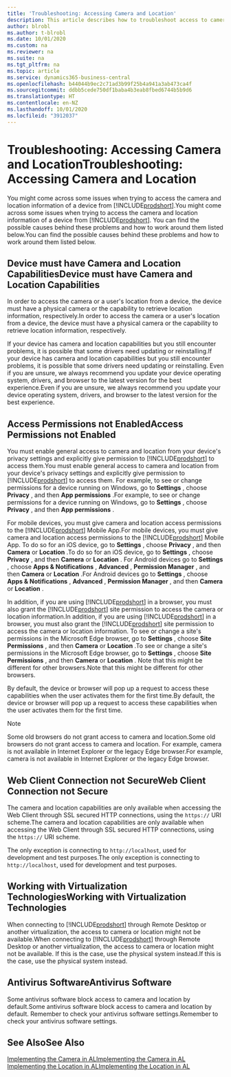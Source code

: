 ```yaml
---
title: 'Troubleshooting: Accessing Camera and Location'
description: This article describes how to troubleshoot access to camera and location information in Business Central.
author: blrobl
ms.author: t-blrobl
ms.date: 10/01/2020
ms.custom: na
ms.reviewer: na
ms.suite: na
ms.tgt_pltfrm: na
ms.topic: article
ms.service: dynamics365-business-central
ms.openlocfilehash: b44044b9ec2c71ad3b99f25b4a941a3ab473ca4f
ms.sourcegitcommit: ddbb5cede750df1baba4b3eab8fbed6744b5b9d6
ms.translationtype: HT
ms.contentlocale: en-NZ
ms.lasthandoff: 10/01/2020
ms.locfileid: "3912037"
---
```

# <a name="troubleshooting-accessing-camera-and-location"></a><span data-ttu-id="65318-103">Troubleshooting: Accessing Camera and Location</span><span class="sxs-lookup"><span data-stu-id="65318-103">Troubleshooting: Accessing Camera and Location</span></span>

<span data-ttu-id="65318-104">You might come across some issues when trying to access the camera and location information of a device from [!INCLUDE[prodshort](includes/prodshort.md)].</span><span class="sxs-lookup"><span data-stu-id="65318-104">You might come across some issues when trying to access the camera and location information of a device from [!INCLUDE[prodshort](includes/prodshort.md)].</span></span> <span data-ttu-id="65318-105">You can find the possible causes behind these problems and how to work around them listed below.</span><span class="sxs-lookup"><span data-stu-id="65318-105">You can find the possible causes behind these problems and how to work around them listed below.</span></span>

## <a name="device-must-have-camera-and-location-capabilities"></a><span data-ttu-id="65318-106">Device must have Camera and Location Capabilities</span><span class="sxs-lookup"><span data-stu-id="65318-106">Device must have Camera and Location Capabilities</span></span>

<span data-ttu-id="65318-107">In order to access the camera or a user's location from a device, the device must have a physical camera or the capability to retrieve location information, respectively.</span><span class="sxs-lookup"><span data-stu-id="65318-107">In order to access the camera or a user's location from a device, the device must have a physical camera or the capability to retrieve location information, respectively.</span></span>

<span data-ttu-id="65318-108">If your device has camera and location capabilities but you still encounter problems, it is possible that some drivers need updating or reinstalling.</span><span class="sxs-lookup"><span data-stu-id="65318-108">If your device has camera and location capabilities but you still encounter problems, it is possible that some drivers need updating or reinstalling.</span></span> <span data-ttu-id="65318-109">Even if you are unsure, we always recommend you update your device operating system, drivers, and browser to the latest version for the best experience.</span><span class="sxs-lookup"><span data-stu-id="65318-109">Even if you are unsure, we always recommend you update your device operating system, drivers, and browser to the latest version for the best experience.</span></span>

## <a name="access-permissions-not-enabled"></a><span data-ttu-id="65318-110">Access Permissions not Enabled</span><span class="sxs-lookup"><span data-stu-id="65318-110">Access Permissions not Enabled</span></span>

<span data-ttu-id="65318-111">You must enable general access to camera and location from your device's privacy settings and explicitly give permission to  [!INCLUDE[prodshort](includes/prodshort.md)] to access them.</span><span class="sxs-lookup"><span data-stu-id="65318-111">You must enable general access to camera and location from your device's privacy settings and explicitly give permission to  [!INCLUDE[prodshort](includes/prodshort.md)] to access them.</span></span> <span data-ttu-id="65318-112">For example, to see or change permissions for a device running on Windows, go to **Settings** , choose **Privacy** , and then **App permissions** .</span><span class="sxs-lookup"><span data-stu-id="65318-112">For example, to see or change permissions for a device running on Windows, go to **Settings** , choose **Privacy** , and then **App permissions** .</span></span> 

<span data-ttu-id="65318-113">For mobile devices, you must give camera and location access permissions to the [!INCLUDE[prodshort](includes/prodshort.md)] Mobile App.</span><span class="sxs-lookup"><span data-stu-id="65318-113">For mobile devices, you must give camera and location access permissions to the [!INCLUDE[prodshort](includes/prodshort.md)] Mobile App.</span></span> <span data-ttu-id="65318-114">To do so for an iOS device, go to **Settings** , choose **Privacy** , and then **Camera** or **Location** .</span><span class="sxs-lookup"><span data-stu-id="65318-114">To do so for an iOS device, go to **Settings** , choose **Privacy** , and then **Camera** or **Location** .</span></span> <span data-ttu-id="65318-115">For Android devices go to **Settings** , choose **Apps & Notifications** , **Advanced** , **Permission Manager** , and then **Camera** or **Location** .</span><span class="sxs-lookup"><span data-stu-id="65318-115">For Android devices go to **Settings** , choose **Apps & Notifications** , **Advanced** , **Permission Manager** , and then **Camera** or **Location** .</span></span>

<span data-ttu-id="65318-116">In addition, if you are using [!INCLUDE[prodshort](includes/prodshort.md)] in a browser, you must also grant the [!INCLUDE[prodshort](includes/prodshort.md)] site permission to access the camera or location information.</span><span class="sxs-lookup"><span data-stu-id="65318-116">In addition, if you are using [!INCLUDE[prodshort](includes/prodshort.md)] in a browser, you must also grant the [!INCLUDE[prodshort](includes/prodshort.md)] site permission to access the camera or location information.</span></span> <span data-ttu-id="65318-117">To see or change a site's permissions in the Microsoft Edge browser, go to **Settings** , choose **Site Permissions** , and then **Camera** or **Location** .</span><span class="sxs-lookup"><span data-stu-id="65318-117">To see or change a site's permissions in the Microsoft Edge browser, go to **Settings** , choose **Site Permissions** , and then **Camera** or **Location** .</span></span> <span data-ttu-id="65318-118">Note that this might be different for other browsers.</span><span class="sxs-lookup"><span data-stu-id="65318-118">Note that this might be different for other browsers.</span></span>

<span data-ttu-id="65318-119">By default, the device or browser will pop up a request to access these capabilities when the user activates them for the first time.</span><span class="sxs-lookup"><span data-stu-id="65318-119">By default, the device or browser will pop up a request to access these capabilities when the user activates them for the first time.</span></span>

> [!NOTE]  
> <span data-ttu-id="65318-120">Some old browsers do not grant access to camera and location.</span><span class="sxs-lookup"><span data-stu-id="65318-120">Some old browsers do not grant access to camera and location.</span></span> <span data-ttu-id="65318-121">For example, camera is not available in Internet Explorer or the legacy Edge browser.</span><span class="sxs-lookup"><span data-stu-id="65318-121">For example, camera is not available in Internet Explorer or the legacy Edge browser.</span></span>

## <a name="web-client-connection-not-secure"></a><span data-ttu-id="65318-122">Web Client Connection not Secure</span><span class="sxs-lookup"><span data-stu-id="65318-122">Web Client Connection not Secure</span></span>

<span data-ttu-id="65318-123">The camera and location capabilities are only available when accessing the Web Client through SSL secured HTTP connections, using the `https://` URI scheme.</span><span class="sxs-lookup"><span data-stu-id="65318-123">The camera and location capabilities are only available when accessing the Web Client through SSL secured HTTP connections, using the `https://` URI scheme.</span></span> 

<span data-ttu-id="65318-124">The only exception is connecting to `http://localhost`, used for development and test purposes.</span><span class="sxs-lookup"><span data-stu-id="65318-124">The only exception is connecting to `http://localhost`, used for development and test purposes.</span></span>


## <a name="working-with-virtualization-technologies"></a><span data-ttu-id="65318-125">Working with Virtualization Technologies</span><span class="sxs-lookup"><span data-stu-id="65318-125">Working with Virtualization Technologies</span></span>

<span data-ttu-id="65318-126">When connecting to [!INCLUDE[prodshort](includes/prodshort.md)] through Remote Desktop or another virtualization, the access to camera or location might not be available.</span><span class="sxs-lookup"><span data-stu-id="65318-126">When connecting to [!INCLUDE[prodshort](includes/prodshort.md)] through Remote Desktop or another virtualization, the access to camera or location might not be available.</span></span> <span data-ttu-id="65318-127">If this is the case, use the physical system instead.</span><span class="sxs-lookup"><span data-stu-id="65318-127">If this is the case, use the physical system instead.</span></span>

## <a name="antivirus-software"></a><span data-ttu-id="65318-128">Antivirus Software</span><span class="sxs-lookup"><span data-stu-id="65318-128">Antivirus Software</span></span>
<span data-ttu-id="65318-129">Some antivirus software block access to camera and location by default.</span><span class="sxs-lookup"><span data-stu-id="65318-129">Some antivirus software block access to camera and location by default.</span></span> <span data-ttu-id="65318-130">Remember to check your antivirus software settings.</span><span class="sxs-lookup"><span data-stu-id="65318-130">Remember to check your antivirus software settings.</span></span>

## <a name="see-also"></a><span data-ttu-id="65318-131">See Also</span><span class="sxs-lookup"><span data-stu-id="65318-131">See Also</span></span>
[<span data-ttu-id="65318-132">Implementing the Camera in AL</span><span class="sxs-lookup"><span data-stu-id="65318-132">Implementing the Camera in AL</span></span>](/dynamics365/business-central/dev-itpro/developer/devenv-implement-camera-al)  
[<span data-ttu-id="65318-133">Implementing the Location in AL</span><span class="sxs-lookup"><span data-stu-id="65318-133">Implementing the Location in AL</span></span>](/dynamics365/business-central/dev-itpro/developer/devenv-implement-location-al)
